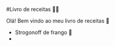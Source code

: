 #Livro de receitas :man_cook:

Olá! Bem vindo ao meu livro de receitas :wave:

- Strogonoff de frango :chicken:
- 